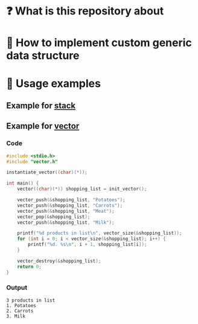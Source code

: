 # ❓ What is this repository about

# 🧰 How to implement custom generic data structure

# 🚩 Usage examples
## Example for [stack](https://github.com/m0t9/c-generics/blob/master/stack.h)

## Example for [vector](https://github.com/m0t9/c-generics/blob/master/vector.h)
### Code
```c
#include <stdio.h>
#include "vector.h"

instantiate_vector((char)(*));

int main() {
    vector((char)(*)) shopping_list = init_vector();

    vector_push(&shopping_list, "Potatoes");
    vector_push(&shopping_list, "Carrots");
    vector_push(&shopping_list, "Meat");
    vector_pop(&shopping_list);
    vector_push(&shopping_list, "Milk");

    printf("%d products in list\n", vector_size(&shopping_list));
    for (int i = 0; i < vector_size(&shopping_list); i++) {
        printf("%d. %s\n", i + 1, shopping_list[i]);
    }

    vector_destroy(&shopping_list);
    return 0;
}
```
### Output
```
3 products in list
1. Potatoes
2. Carrots
3. Milk
```

